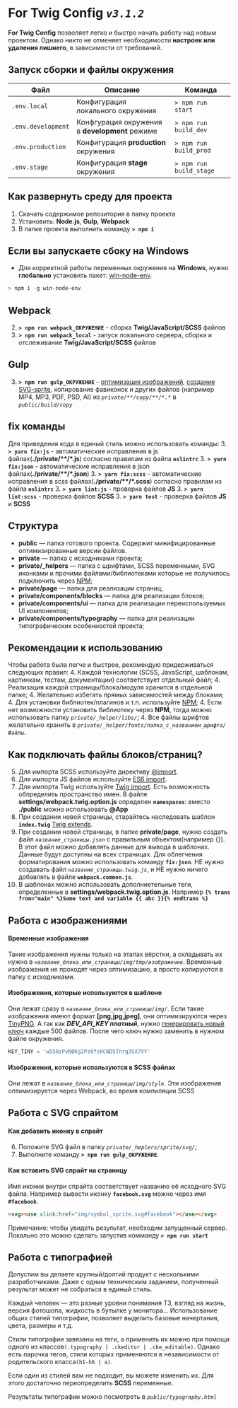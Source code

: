 # For Twig Config *`v3.1.2`*

**For Twig Config** позволяет легко и быстро начать работу над новым проектом.
Однако никто не отменяет необходимости **настроек или удаления лишнего**, в зависимости от требований.

 ## Запуск сборки и файлы окружения
 | Файл | Описание | Команда |
 | ------ | ------ | ------ |
 | ```.env.local``` | Конфигурация локального окружения | ```> npm run start``` |
 | ```.env.development``` | Конфгурация окружения в **development** режиме | ```> npm run build_dev``` |
 | ```.env.production``` | Конфигурация **production** окружения | ```> npm run build_prod``` |
 | ```.env.stage``` | Конфигурация **stage** окружения  | ```> npm run build_stage``` |

 ## Как развернуть среду для проекта
 1. Скачать содержимое репозитория в папку проекта
 1. Установить: **Node.js**, **Gulp**, **Webpack**
 1. В папке проекта выполнить команду **`> npm i`**

## Если вы запускаете сбоку на Windows
 + Для корректной работы переменных окружения на **Windows**, нужно **глобально** установить пакет: [win-node-env](https://www.npmjs.com/package/win-node-env).
```javascript
> npm i -g win-node-env
```

## <a name="webpack">Webpack</a>
 2. **`> npm run webpack_ОКРУЖЕНИЕ`** - сборка **Twig/JavaScript/SCSS** файлов
 2. **`> npm run webpack_local`** - запуск локального сервера, сборка и отслеживание **Twig/JavaScript/SCSS** файлов

## <a name="gulp">Gulp</a>
 3. **`> npm run gulp_ОКРУЖЕНИЕ`** - [оптимизация изображений](#img_work), [создание SVG-sprite](#svg_work), копирование фавиконок и других файлов (например MP4, MP3, PDF, PSD, AI) из *`private/**/copy/**/*.*`* в *`public/build/copy`*

## <a name="fix">fix команды</a>
Для приведения кода в единый стиль можно использовать команды:
3. **`> yarn fix:js`** - автоматические исправления в js файлах(**./private/\*\*/\*.js**) согласно правилам из файла **`eslintrc`**
3. **`> yarn fix:json`** - автоматические исправления в json файлах(**./private/\*\*/\*.json**)
3. **`> yarn fix:scss`** - автоматические исправления в scss файлах(**./private/\*\*/\*.scss**) согласно правилам из файла **`eslintrc`**
3. **`> yarn lint:js`** - проверка файлов **JS**
3. **`> yarn lint:scss`** - проверка файлов **SCSS**
3. **`> yarn test`** - проверка файлов **JS** и **SCSS**

## Структура
 + **public** — папка готового проекта. Содержит минифицированные оптимизированные версии файлов.
 + **private** — папка с исходниками проекта;
 + **private/_helpers** — папка с шрифтами, SCSS переменными, SVG иконками и прочими файлами/библиотеками которые не получилось подключить через [NPM](https://docs.npmjs.com/getting-started/installing-npm-packages-locally);
 + **private/page** — папка для реализации страниц;
 + **private/components/blocks** — папка для реализации блоков;
 + **private/components/ui** — папка для реализации переиспользуемых UI компонентов;
 + **private/components/typography** — папка для реализации типографических особенностей проекта;

## Рекомендации к использованию
Чтобы работа была легче и быстрее, рекомендую придерживаться следующих правил:
 4. Каждой технологии (SCSS, JavaScript, шаблонам, картинкам, тестам, документации) соответствует отдельный файл;
 4. Реализация каждой страницы/блока/модуля хранится в отдельной папке;
 4. Желательно избегать прямых зависимостей между блоками;
 4. Для установки библиотек/плагинов и т.п. используйте [NPM](https://docs.npmjs.com/getting-started/installing-npm-packages-locally);
 4. Если нет возможности установить библиотеку через **NPM**, тогда можно использовать папку *`private/_helper/libs/`*;
 4. Все файлы шрифтов желательно хранить в *`private/_helper/fonts/папка_с_названием_шрифта/Файлы`*.

## Как подключать файлы блоков/страниц?
 5. Для импорта SCSS используйте директиву [@import](http://sass-lang.com/guide#topic-5).
 5. Для импорта JS файлов используйте [ES6 import](https://developer.mozilla.org/ru/docs/Web/JavaScript/Reference/Statements/import).
 5. Для импорта Twig используйте [Twig import](https://twig.symfony.com/doc/2.x/tags/include.html).
 Есть возможность обпределить пространство имен. В файле **settings/webpack.twig.option.js** определен **`namespaces`**: вместо **./public** можно использовать **@App**
 5. При создании новой страницы, старайтесь наследовать шаблон **`index.twig`** [Twig extends](https://twig.symfony.com/doc/2.x/tags/extends.html).
 5. При создании новой страницы, в папке **private/page**, нужно создать файл *`название_страницы.json`* с правильным объектом(например {}). В этот файл можно добавлять данные для вывода в шаблонах. Данные будут доступны на всех страницах. Для облегчения форматирования можно использовать команду **`fix:json`**.
  НЕ нужно создавать файл *`название_страницы.twig.js`*, и НЕ нужно ничего добавлять в файле **`webpack.common.js`**.
  5. В шаблонах можно использовать дополниетельные теги, определенные в **settings/webpack.twig.option.js**. Например **`{% trans from="main" %}Some text and variable {{ abc }}{% endtrans %}`**

## <a name="img_work">Работа с изображениями</a>
#### Временные изображения
  Такие изображения нужны только на этапах вёрстки, а складывать их нужно в *`название_блока_или_страницы/img/tmp/изображение`*.
  Временные изображения не проходят через оптимизацию, а просто копируются в папку с исходниками.
#### Изображения, которые используются в шаблоне
  Они лежат сразу в *`название_блока_или_страницы/img/`*. Если такие изображения имеют формат **[png,jpg,jpeg]**, они оптимизируются через [TinyPNG](https://tinypng.com/). А так как ***DEV_API_KEY платный***, нужно [генерировать новый ключ](https://tinypng.com/developers) каждые 500 файлов. После чего ключ нужно заменить в нужном файле окружения.
```javascript
KEY_TINY = 'w5S0zPvNBKg2Pz0fsKCND5Tnrg3SX7VY'
```
#### Изображения, которые используются в SCSS файлах
  Они лежат в *`название_блока_или_страницы/img/style`*. Эти изображения оптимизируется через Webpack, во время компиляции SCSS

## <a name="svg_work">Работа с SVG спрайтом</a>
#### Как добавить иконку в спрайт
6. Положите SVG файл в папку *`private/_heplers/sprite/svg/`*;
6. Выполните команду **`> npm run gulp_ОКРУЖЕНИЕ`**.

 #### Как вставить SVG спрайт на страницу
Имя иконки внутри спрайта соответствует названию её исходного SVG файла.
Например вывести иконку **`facebook.svg`** можно через имя **`#facebook`**.
 ```html
 <svg><use xlink:href="img/symbol_sprite.svg#facebook"></use></svg>
 ```
Примечание: чтобы увидеть результат, необходим запущенный сервер. Локально это можно сделать запустив  комманду **`> npm run start`**

## <a name="typography">Работа с типографией</a>
Допустим вы делаете крупный/долгий продукт с несколькими разработчиками.
Даже с одним техническим заданием, полученный результат может не собраться в единый стиль.

Каждый человек — это разные уровни понимания ТЗ, взгляд на жизнь, версия фотошопа, жидкость в бутылке у монитора…
Использование общих стилей типографии, позволяет выделить базовые начертания, цвета, размеры и т.д.

Стили типографии завязаны на теги, а применить их можно при помощи одного из классов`(.typography | .ckeditor | .cke_editable)`.
Однако есть парочка тегов, стили которых применяются в независимости от родительского класса`(h1-h6 | a)`.

Если один из стилей вам не подходит, вы можете изменить их. Для этого достаточно переопределить **SCSS** переменные.

Результаты типографии можно посмотреть в *`public/typography.html`*
